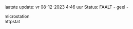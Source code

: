laatste update: 
vr 08-12-2023  4:46   uur 
Status: FAALT - geel - 
<div class="service R">microstation</div><div class="service G">httpstat</div>